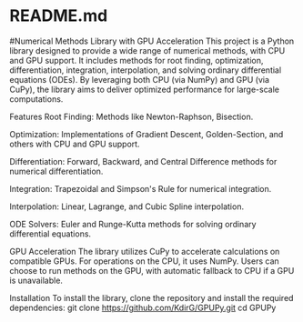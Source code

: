 # README.md
#Numerical Methods Library with GPU Acceleration
This project is a Python library designed to provide a wide range of numerical methods, with CPU and GPU support. It includes methods for root finding, optimization, differentiation, integration, interpolation, and solving ordinary differential equations (ODEs). By leveraging both CPU (via NumPy) and GPU (via CuPy), the library aims to deliver optimized performance for large-scale computations.

Features
Root Finding: Methods like Newton-Raphson, Bisection.

Optimization: Implementations of Gradient Descent, Golden-Section, and others with CPU and GPU support.

Differentiation: Forward, Backward, and Central Difference methods for numerical differentiation.

Integration: Trapezoidal and Simpson's Rule for numerical integration.

Interpolation: Linear, Lagrange, and Cubic Spline interpolation.

ODE Solvers: Euler and Runge-Kutta methods for solving ordinary differential equations.

GPU Acceleration
The library utilizes CuPy to accelerate calculations on compatible GPUs. For operations on the CPU, it uses NumPy. Users can choose to run methods on the GPU, with automatic fallback to CPU if a GPU is unavailable.

Installation
To install the library, clone the repository and install the required dependencies:
git clone https://github.com/KdirG/GPUPy.git
cd GPUPy
